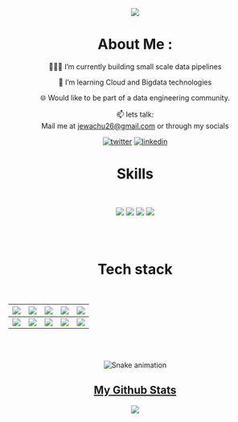 
<p align="center">
<a href="https://github.com/James-Wachuka-James-Wachuka"><img src="https://readme-typing-svg.herokuapp.com?color=%2336BCF7&center=true&vCenter=true&lines=Hi+%2C+welcome+to+my+Github+page;I+am+James+Wachuka;I+am+a+Data+Engineer;Business+intelligence+enthusiast"></a>
</p>

<div align="center">
  
# About Me :
👨🏽‍💻  I’m currently building small scale data pipelines
  
🌱 I’m learning Cloud and Bigdata technologies

🌐 Would like to be part of a data engineering community.


📫 lets talk:  
Mail me at jewachu26@gmail.com or through my socials
  
[![twitter](https://img.shields.io/badge/twitter-12100E?logo=twitter&logoColor=blue)](https://twitter.com/@Wachuka_James) [![linkedin](https://img.shields.io/badge/linkedin-12100E?logo=linkedin&logoColor=blue)](https://www.linkedin.com/in/james-mwangi-42769a1a0/)

<h1 align="center">Skills</h1>
<Br>
  
![](https://img.shields.io/badge/Data%20Modelling-purple?style=for-the-badge) ![](https://img.shields.io/badge/ETL-data%20warehousing-blue?style=for-the-badge) ![](https://img.shields.io/badge/data%20viz-green?style=for-the-badge) ![](https://img.shields.io/badge/Machine%20Learning-black?style=for-the-badge)
  
<Br>
<Br>
<h1>Tech stack</h1>
<Br>
 
|![](https://img.shields.io/badge/Python-FFD43B?style=for-the-badge&logo=python&logoColor=darkgreen)|![](https://img.shields.io/badge/spark-FF6F00?style=for-the-badge&logo=apache-spark&logoColor=white)|![](https://img.shields.io/badge/mongodb-F7931E?style=for-the-badge&logo=mongodb&logoColor=white)|![](https://img.shields.io/badge/tableau-D00000?style=for-the-badge&logo=tableau&logoColor=white)|![](https://img.shields.io/badge/mysql-F37626.svg?&style=for-the-badge&logo=mysql&logoColor=white)|
|---|---|---|---|---|
|![](https://img.shields.io/badge/airflow-342B029.svg?&style=for-the-badge&logo=apacheairflow&logoColor=white)|![](https://img.shields.io/badge/R-2C2D72?style=for-the-badge&logo=R&logoColor=white)|![](https://img.shields.io/badge/docker-777BB4?style=for-the-badge&logo=docker&logoColor=white)|![](https://img.shields.io/badge/kafka-239120?style=for-the-badge&logo=apache-kafka&logoColor=white)|![](https://img.shields.io/badge/And%20More!-yellow?style=for-the-badge)|
  

<Br>
<Br>

![Snake animation](https://github.com/James-Wachuka/James-Wachuka/blob/output/github-contribution-grid-snake.svg)

<h2 align="center"><u>My Github Stats</u></h2>
<p align="center">
<img align="center" src="https://github-readme-stats.vercel.app/api/top-langs/?username=James-Wachuka&layout=compact&theme=github_dark&langs_count=10&exclude_repo=kasweb">
<br>
<br>
<!--
<img align="center" src="https://github-readme-stats.vercel.app/api?username=James-Wachuka&count_private=true&show_icons=trueline_height=21&theme=github_dark">	
<br>
<br>
<img align="center" src="https://github-readme-streak-stats.herokuapp.com/?user=James-Wachuka&theme=holi-theme">
</p>
-->

